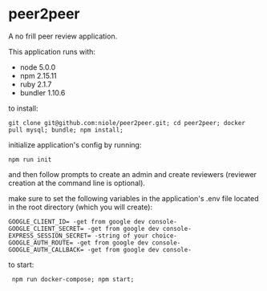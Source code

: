 # peer2peer
A no frill peer review application.

This application runs with:
* node 5.0.0
* npm 2.15.11
* ruby 2.1.7
* bundler 1.10.6


to install:

```
git clone git@github.com:niole/peer2peer.git; cd peer2peer; docker pull mysql; bundle; npm install;
```

initialize application's config by running:

```
npm run init
```

and then follow prompts to create an admin and create reviewers (reviewer creation at the command line is optional).

make sure to set the following variables in the application's .env file located in the root directory (which you will create):

```
GOOGLE_CLIENT_ID= -get from google dev console-
GOOGLE_CLIENT_SECRET= -get from google dev console-
EXPRESS_SESSION_SECRET= -string of your choice-
GOOGLE_AUTH_ROUTE= -get from google dev console-
GOOGLE_AUTH_CALLBACK= -get from google dev console-
```


to start:
```
 npm run docker-compose; npm start;
 ```
